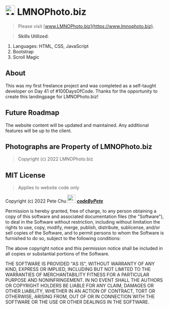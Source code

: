 # <img src='https://www.lmnophoto.biz/pics/mermaid_camera.gif' alt='Mermaid Camera logo' width='30'> LMNOPhoto.biz

>Please visit [www.LMNOPhoto.biz](https://www.lmnophoto.biz). 

>**Skills Utilized**:
<ol>
    <li>Languages: HTML, CSS, JavaScript</li>
    <li>Bootstrap</li>
    <li>Scroll Magic</li>
</ol>

## About
This was my first freelance project and was completed as a self-taught developer on Day 41 of #100DaysOfCode. Thanks for the opportunity to create this landingpage for LMNOPhoto.biz!

## Future Roadmap
The website content will be updated and maintained.  Any additional features will be up to the client.

## Photographs are Property of LMNOPhoto.biz 

>Copyright (c) 2022 LMNOPhoto.biz 
## MIT License 
>Applies to website code only

Copyright (c) 2022 Pete Chu <img src='https://www.codebypete.com/pics/pharma2code_icon.gif' alt='codeByPete logo' width='25'> ***[codeByPete](https://www.codebypete.com/)***

Permission is hereby granted, free of charge, to any person obtaining a copy of this software and associated documentation files (the "Software"), to deal in the Software without restriction, including without limitation the rights to use, copy, modify, merge, publish, distribute, sublicense, and/or sell copies of the Software, and to permit persons to whom the Software is furnished to do so, subject to the following conditions:

The above copyright notice and this permission notice shall be included in all copies or substantial portions of the Software.

THE SOFTWARE IS PROVIDED "AS IS", WITHOUT WARRANTY OF ANY KIND, EXPRESS OR IMPLIED, INCLUDING BUT NOT LIMITED TO THE WARRANTIES OF MERCHANTABILITY FITNESS FOR A PARTICULAR PURPOSE AND NONINFRINGEMENT. IN NO EVENT SHALL THE AUTHORS OR COPYRIGHT HOLDERS BE LIABLE FOR ANY CLAIM, DAMAGES OR OTHER LIABILITY, WHETHER IN AN ACTION OF CONTRACT, TORT OR OTHERWISE, ARISING FROM, OUT OF OR IN CONNECTION WITH THE SOFTWARE OR THE USE OR OTHER DEALINGS IN THE SOFTWARE.
